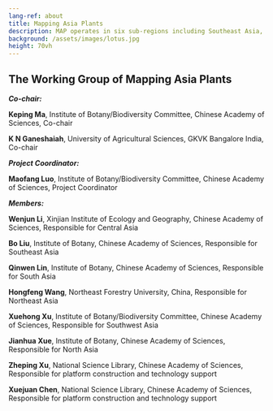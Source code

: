 ```yaml
---
lang-ref: about
title: Mapping Asia Plants
description: MAP operates in six sub-regions including Southeast Asia, South Asia, and Northeast Asia etc. Currently, each sub-region has built species databases. At Asia scale, vascular plants species database at genus level. 
background: /assets/images/lotus.jpg
height: 70vh
---
```


## The Working Group of Mapping Asia Plants

  ***Co-chair:***
  
  **Keping Ma**, Institute of Botany/Biodiversity Committee, Chinese Academy of Sciences, Co-chair
  
  **K N Ganeshaiah**, University of Agricultural Sciences, GKVK Bangalore India, Co-chair
  
  ***Project Coordinator:***
  
  **Maofang Luo**, Institute of Botany/Biodiversity Committee, Chinese Academy of Sciences, Project Coordinator

  ***Members:***
  
  **Wenjun Li**, Xinjian Institute of Ecology and Geography, Chinese Academy of Sciences, Responsible for Central Asia
          
  **Bo Liu**, Institute of Botany, Chinese Academy of Sciences, Responsible for Southeast Asia
          
  **Qinwen Lin**, Institute of Botany, Chinese Academy of Sciences, Responsible for South Asia
          
  **Hongfeng Wang**, Northeast Forestry University, China, Responsible for Northeast Asia
          
  **Xuehong Xu**, Institute of Botany/Biodiversity Committee, Chinese Academy of Sciences, Responsible for Southwest Asia
          
  **Jianhua Xue**, Institute of Botany, Chinese Academy of Sciences, Responsible for North Asia
          
  **Zheping Xu**, National Science Library, Chinese Academy of Sciences, Responsible for platform construction and technology support
          
  **Xuejuan Chen**, National Science Library, Chinese Academy of Sciences, Responsible for platform construction and technology support


